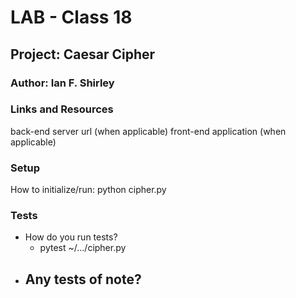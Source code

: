 # LAB - Class 18
## Project: Caesar Cipher

### Author: Ian F. Shirley

### Links and Resources

back-end server url (when applicable)
front-end application (when applicable)

### Setup

How to initialize/run: python cipher.py

### Tests

- How do you run tests?
  - pytest ~/.../cipher.py
- Any tests of note?
  - 
